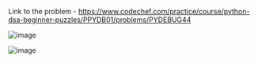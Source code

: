 Link to the problem - https://www.codechef.com/practice/course/python-dsa-beginner-puzzles/PPYDB01/problems/PYDEBUG44


![image](https://github.com/Haleshot/Competitive-Programming/assets/57552973/7ccbc318-ae96-47a9-bb6b-b779061edb43)


![image](https://github.com/Haleshot/Competitive-Programming/assets/57552973/b7216dd9-91b1-42d1-9eef-afefc30cae7b)
